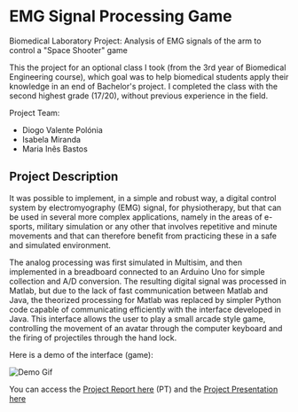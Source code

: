 # EMG Signal Processing Game

Biomedical Laboratory Project:  Analysis of EMG signals of the arm to control a "Space Shooter" game 

This the project for an optional class I took (from the 3rd year of Biomedical Engineering course), which goal was to help biomedical students apply their knowledge in an end of Bachelor's project.
I completed the class with the second highest grade (17/20), without previous experience in the field.

Project Team:

* Diogo Valente Polónia
* Isabela Miranda
* Maria Inês Bastos

## Project Description

It was possible to implement, in a simple and robust way, a digital control system by electromyography (EMG) signal, for physiotherapy, but that can be used in several more complex applications, namely in the areas of e-sports, military simulation or any other that involves repetitive and minute movements and that can therefore benefit from practicing these in a safe and simulated environment.

The analog processing was first simulated in Multisim, and then implemented in a breadboard connected to an Arduino Uno for simple collection and A/D conversion. The resulting digital signal was processed in Matlab, but due to the lack of fast communication between Matlab and Java, the theorized processing for Matlab was replaced by simpler Python code capable of communicating efficiently with the interface developed in Java. This interface allows the user to play a small arcade style game, controlling the movement of an avatar through the computer keyboard and the firing of projectiles through the hand lock.

Here is a demo of the interface (game):

![Demo Gif](https://i.imgur.com/6dznVhu.gif)

You can access the [Project Report here](https://drive.google.com/file/d/1JeikYEIbkkhNLNkXbW-iCSKxFumxWU74/view?usp=share_link) (PT) and the [Project Presentation here](https://drive.google.com/file/d/1euCGas-w38VMisZapHg5wgMIBBdtydO9/view?usp=share_link)

